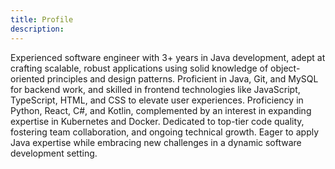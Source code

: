 ```yaml
---
title: Profile
description:
---
```


Experienced software engineer with 3+ years in Java
development, adept at crafting scalable, robust applications
using solid knowledge of object-oriented principles and
design patterns. Proficient in Java, Git, and MySQL for
backend work, and skilled in frontend technologies like
JavaScript, TypeScript, HTML, and CSS to elevate user
experiences. Proficiency in Python, React, C#, and Kotlin,
complemented by an interest in expanding expertise in
Kubernetes and Docker. Dedicated to top-tier code quality,
fostering team collaboration, and ongoing technical growth.
Eager to apply Java expertise while embracing new
challenges in a dynamic software development setting.
